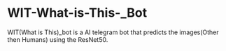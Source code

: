 # WIT-What-is-This-_Bot
WIT(What is This)_bot is a AI telegram bot that predicts the images(Other then Humans) using the ResNet50.
